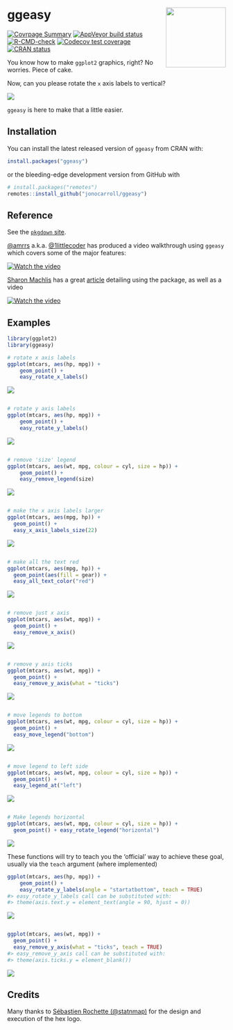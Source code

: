 
<!-- README.md is generated from README.Rmd. Please edit that file -->

# ggeasy <img src='man/figures/logo.gif' align="right" height="138" />

<!-- http://www.clker.com/clipart-2-puzzle-pieces-connected.html -->

[![Covrpage
Summary](https://img.shields.io/badge/covrpage-Last_Build_2023_03_11-brightgreen.svg)](https://github.com/jonocarroll/ggeasy/blob/master/tests/README.md)
[![AppVeyor build
status](https://ci.appveyor.com/api/projects/status/github/jonocarroll/ggeasy?branch=master&svg=true)](https://ci.appveyor.com/project/jonocarroll/ggeasy)
[![R-CMD-check](https://github.com/jonocarroll/ggeasy/actions/workflows/R-CMD-check.yaml/badge.svg)](https://github.com/jonocarroll/ggeasy/actions/workflows/R-CMD-check.yaml)
[![Codecov test
coverage](https://codecov.io/gh/jonocarroll/ggeasy/branch/master/graph/badge.svg)](https://app.codecov.io/gh/jonocarroll/ggeasy?branch=master)
[![CRAN
status](https://www.r-pkg.org/badges/version/ggeasy)](https://CRAN.R-project.org/package=ggeasy)

You know how to make `ggplot2` graphics, right? No worries. Piece of
cake.

Now, can you please rotate the `x` axis labels to vertical?

![](https://raw.githubusercontent.com/jonocarroll/ggeasy/master/inst/media/xkcd.png)
<!-- ![](https://raw.githubusercontent.com/jonocarroll/ggeasy/master/inst/media/winona.gif) -->
<!-- ![](https://raw.githubusercontent.com/jonocarroll/ggeasy/master/inst/media/sherlock.gif) -->

`ggeasy` is here to make that a little easier.

## Installation

You can install the latest released version of `ggeasy` from CRAN with:

``` r
install.packages("ggeasy")
```

or the bleeding-edge development version from GitHub with

``` r
# install.packages("remotes")
remotes::install_github("jonocarroll/ggeasy")
```

## Reference

See the [`pkgdown` site](https://jonocarroll.github.io/ggeasy/).

[@amrrs](https://github.com/amrrs) a.k.a.
[@1littlecoder](https://twitter.com/1littlecoder) has produced a video
walkthrough using `ggeasy` which covers some of the major features:

[![Watch the
video](https://img.youtube.com/vi/iAH1GJoBZmI/maxresdefault.jpg)](https://youtu.be/iAH1GJoBZmI)

[Sharon Machlis](https://www.infoworld.com/profile/sharon-machlis/) has
a great
[article](https://www.infoworld.com/article/2256726/easier-ggplot-with-the-ggeasy-r-package.html)
detailing using the package, as well as a video

[![Watch the
video](https://img.youtube.com/vi/-2ZvQQ583pI/maxresdefault.jpg)](https://www.youtube.com/watch?v=-2ZvQQ583pI)

## Examples

``` r
library(ggplot2)
library(ggeasy)

# rotate x axis labels
ggplot(mtcars, aes(hp, mpg)) + 
    geom_point() + 
    easy_rotate_x_labels()
```

![](man/figures/example-1.png)<!-- -->

``` r

# rotate y axis labels
ggplot(mtcars, aes(hp, mpg)) + 
    geom_point() + 
    easy_rotate_y_labels()
```

![](man/figures/example-2.png)<!-- -->

``` r

# remove 'size' legend
ggplot(mtcars, aes(wt, mpg, colour = cyl, size = hp)) +
    geom_point() +
    easy_remove_legend(size)
```

![](man/figures/example-3.png)<!-- -->

``` r

# make the x axis labels larger
ggplot(mtcars, aes(mpg, hp)) +
  geom_point() +
  easy_x_axis_labels_size(22)
```

![](man/figures/example-4.png)<!-- -->

``` r

# make all the text red
ggplot(mtcars, aes(mpg, hp)) +
  geom_point(aes(fill = gear)) +
  easy_all_text_color("red")
```

![](man/figures/example-5.png)<!-- -->

``` r

# remove just x axis
ggplot(mtcars, aes(wt, mpg)) +
  geom_point() + 
  easy_remove_x_axis()
```

![](man/figures/example-6.png)<!-- -->

``` r

# remove y axis ticks
ggplot(mtcars, aes(wt, mpg)) +
  geom_point() + 
  easy_remove_y_axis(what = "ticks")
```

![](man/figures/example-7.png)<!-- -->

``` r

# move legends to bottom
ggplot(mtcars, aes(wt, mpg, colour = cyl, size = hp)) +
  geom_point() + 
  easy_move_legend("bottom")
```

![](man/figures/example-8.png)<!-- -->

``` r

# move legend to left side
ggplot(mtcars, aes(wt, mpg, colour = cyl, size = hp)) +
  geom_point() +
  easy_legend_at("left")
```

![](man/figures/example-9.png)<!-- -->

``` r

# Make legends horizontal
ggplot(mtcars, aes(wt, mpg, colour = cyl, size = hp)) +
  geom_point() + easy_rotate_legend("horizontal")
```

![](man/figures/example-10.png)<!-- -->

These functions will try to teach you the ‘official’ way to achieve
these goal, usually via the `teach` argument (where implemented)

``` r
ggplot(mtcars, aes(hp, mpg)) + 
    geom_point() + 
    easy_rotate_y_labels(angle = "startatbottom", teach = TRUE)
#> easy_rotate_y_labels call can be substituted with:
#> theme(axis.text.y = element_text(angle = 90, hjust = 0))
```

![](man/figures/teach-1.png)<!-- -->

``` r

ggplot(mtcars, aes(wt, mpg)) +
  geom_point() + 
  easy_remove_y_axis(what = "ticks", teach = TRUE)
#> easy_remove_y_axis call can be substituted with:
#> theme(axis.ticks.y = element_blank())
```

![](man/figures/teach-2.png)<!-- -->

## Credits

Many thanks to [Sébastien Rochette (@statnmap)](https://statnmap.com/)
for the design and execution of the hex logo.
